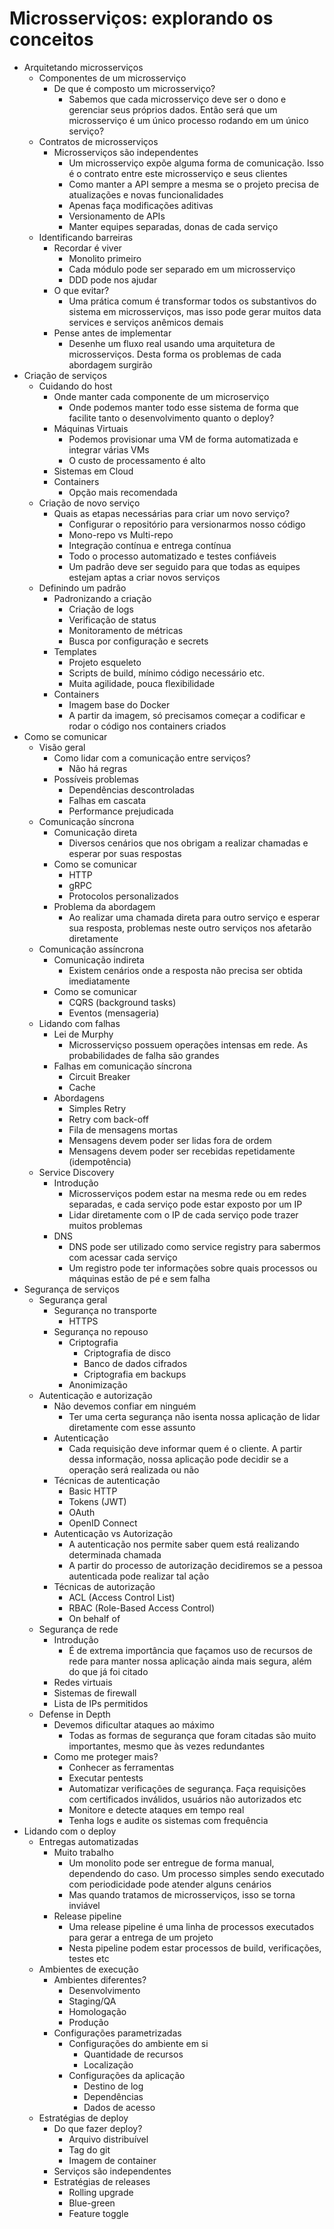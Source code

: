 # Microsserviços: explorando os conceitos

- Arquitetando microsserviços
	- Componentes de um microsserviço
		- De que é composto um microsserviço?
			- Sabemos que cada microsserviço deve ser o dono e gerenciar seus próprios dados. Então será que um microsserviço é um único processo rodando em um único serviço? 
	- Contratos de microsserviços
		- Microsserviços são independentes
			- Um microsserviço expõe alguma forma de comunicação. Isso é o contrato entre este microsserviço e seus clientes
			- Como manter a API sempre a mesma se o projeto precisa de atualizações e novas funcionalidades
			- Apenas faça modificações aditivas
			- Versionamento de APIs
			- Manter equipes separadas, donas de cada serviço
	- Identificando barreiras
		- Recordar é viver
			- Monolito primeiro
			- Cada módulo pode ser separado em um microsserviço
			- DDD pode nos ajudar
		- O que evitar?
			- Uma prática comum é transformar todos os substantivos do sistema em microsserviços, mas isso pode gerar muitos data services e serviços anêmicos demais
		- Pense antes de implementar
			- Desenhe um fluxo real usando uma arquitetura de microsserviços. Desta forma os problemas de cada abordagem surgirão
- Criação de serviços
	- Cuidando do host
		- Onde manter cada componente de um microserviço
			- Onde podemos manter todo esse sistema de forma que facilite tanto o desenvolvimento quanto o deploy?
		- Máquinas Virtuais
			- Podemos provisionar uma VM de forma automatizada e integrar várias VMs
			- O custo de processamento é alto
		- Sistemas em Cloud
		- Containers
			- Opção mais recomendada
	- Criação de novo serviço
		- Quais as etapas necessárias para criar um novo serviço?
			- Configurar o repositório para versionarmos nosso código
			- Mono-repo vs Multi-repo
			- Integração contínua e entrega contínua
			- Todo o  processo automatizado e testes confiáveis
			- Um padrão deve ser seguido para que todas as equipes estejam aptas a criar novos serviços
	- Definindo um padrão
		- Padronizando a criação
			- Criação de logs
			- Verificação de status
			- Monitoramento de métricas
			- Busca por configuração e secrets
		- Templates
			- Projeto esqueleto
			- Scripts de build, mínimo código necessário etc.
			- Muita agilidade, pouca flexibilidade
		- Containers
			- Imagem base do Docker
			- A partir da imagem, só precisamos começar a codificar e rodar o código nos containers criados
- Como se comunicar
	- Visão geral
		- Como lidar com a comunicação entre serviços?
			- Não há regras
		- Possíveis problemas
			- Dependências descontroladas
			- Falhas em cascata
			- Performance prejudicada
	- Comunicação síncrona
		- Comunicação direta
			- Diversos cenários que nos obrigam a realizar chamadas e esperar por suas respostas
		- Como se comunicar
			- HTTP
			- gRPC
			- Protocolos personalizados
		- Problema da abordagem
			- Ao realizar uma chamada direta para outro serviço e esperar sua resposta, problemas neste outro serviços nos afetarão diretamente 
	- Comunicação assíncrona
		- Comunicação indireta
			- Existem cenários onde a resposta não precisa ser obtida imediatamente
		- Como se comunicar
			- CQRS (background tasks)
			- Eventos (mensageria)
	- Lidando com falhas
		- Lei de Murphy
			- Microsserviçso possuem operações intensas em rede. As probabilidades de falha são grandes
		- Falhas em comunicação síncrona
			- Circuit Breaker
			- Cache
		- Abordagens
			- Simples Retry
			- Retry com back-off
			- Fila de mensagens mortas
			- Mensagens devem poder ser lidas fora de ordem
			- Mensagens devem poder ser recebidas repetidamente (idempotência)
	- Service Discovery
		- Introdução
			- Microsserviços podem estar na mesma rede ou em redes separadas, e cada serviço pode estar exposto por um IP
			- Lidar diretamente com o IP de cada serviço pode trazer muitos problemas
		- DNS
			- DNS pode ser utilizado como service registry para sabermos com acessar cada serviço
			- Um registro pode ter informações sobre quais processos ou máquinas estão de pé e sem falha
- Segurança de serviços
	- Segurança geral
		- Segurança no transporte
			- HTTPS
		- Segurança no repouso
			- Criptografia
				- Criptografia de disco
				- Banco de dados cifrados
				- Criptografia em backups
			- Anonimização
	- Autenticação e autorização
		- Não devemos confiar em ninguém
			- Ter uma certa segurança não isenta nossa aplicação de lidar diretamente com esse assunto
		- Autenticação
			- Cada requisição deve informar quem é o cliente. A partir dessa informação, nossa aplicação pode decidir se a operação será realizada ou não
		- Técnicas de autenticação
			- Basic HTTP
			- Tokens (JWT)
			- OAuth
			- OpenID Connect
		- Autenticação vs Autorização
			- A autenticação nos permite saber quem está realizando determinada chamada
			- A partir do processo de autorização decidiremos se a pessoa autenticada pode realizar tal ação
		- Técnicas de autorização
			- ACL (Access Control List)
			- RBAC (Role-Based Access Control)
			- On behalf of
	- Segurança de rede
		- Introdução
			- É de extrema importância que façamos uso de recursos de rede para manter nossa aplicação ainda mais segura, além do que já foi citado
		- Redes virtuais
		- Sistemas de firewall
		- Lista de IPs permitidos 
	- Defense in Depth
		- Devemos dificultar ataques ao máximo
			- Todas as formas de segurança que foram citadas são muito importantes, mesmo que às vezes redundantes
		- Como me proteger mais?
			- Conhecer as ferramentas
			- Executar pentests
			- Automatizar verificações de segurança. Faça requisições com certificados inválidos, usuários não autorizados etc
			- Monitore e detecte ataques em tempo real
			- Tenha logs e audite os sistemas com frequência
- Lidando com o deploy
	- Entregas automatizadas
		- Muito trabalho
			- Um monolito pode ser entregue de forma manual, dependendo do caso. Um processo simples sendo executado com periodicidade pode atender alguns cenários
			- Mas quando tratamos de microsserviços, isso se torna inviável
		- Release pipeline
			- Uma release pipeline é uma linha de processos executados para gerar a entrega de um projeto
			- Nesta pipeline podem estar processos de build, verificações, testes etc
	- Ambientes de execução
		- Ambientes diferentes?
			- Desenvolvimento
			- Staging/QA
			- Homologação
			- Produção
		- Configurações parametrizadas
			- Configurações do ambiente em si
				- Quantidade de recursos
				- Localização
			- Configurações da aplicação
				- Destino de log
				- Dependências
				- Dados de acesso
	- Estratégias de deploy
		- Do que fazer deploy?
			- Arquivo distribuível
			- Tag do git
			- Imagem de container
		- Serviços são independentes
		- Estratégias de releases
			- Rolling upgrade
			- Blue-green
			- Feature toggle
